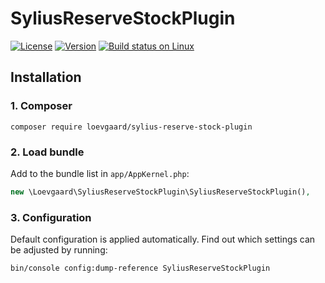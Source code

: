 # SyliusReserveStockPlugin

[![License](https://img.shields.io/packagist/l/loevgaard/SyliusReserveStockPlugin.svg)](https://packagist.org/packages/loevgaard/SyliusReserveStockPlugin)
[![Version](https://img.shields.io/packagist/v/loevgaard/SyliusReserveStockPlugin.svg)](https://packagist.org/packages/loevgaard/SyliusReserveStockPlugin)
[![Build status on Linux](https://img.shields.io/travis/loevgaard/SyliusReserveStockPlugin/master.svg)](http://travis-ci.org/loevgaard/SyliusReserveStockPlugin)

## Installation

### 1. Composer

`composer require loevgaard/sylius-reserve-stock-plugin`

### 2. Load bundle

Add to the bundle list in `app/AppKernel.php`:

```php
new \Loevgaard\SyliusReserveStockPlugin\SyliusReserveStockPlugin(),
```

### 3. Configuration

Default configuration is applied automatically. Find out which settings can be adjusted by running:

```bash
bin/console config:dump-reference SyliusReserveStockPlugin
```
